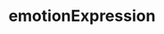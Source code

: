 ---
title: emotionExpression
description: lihan's catharsis of emotion
image: violin.png

# Badge style
style:
    background: "#2a9d8f"
    color: "#fff"
---
